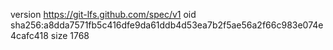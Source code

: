 version https://git-lfs.github.com/spec/v1
oid sha256:a8dda7571fb5c416dfe9da61ddb4d53ea7b2f5ae56a2f66c983e074e4cafc418
size 1768
